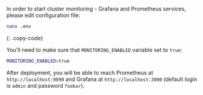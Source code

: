 In order to start cluster monitoring - Grafana and Prometheus services, please edit configuration file:

```bash
nano .env
```
{: .copy-code}

You'll need to make sure that `MONITORING_ENABLED` variable set to `true`:

```bash
MONITORING_ENABLED=true
```

After deployment, you will be able to reach Prometheus at `http://localhost:9090` and Grafana at `http://localhost:3000` (default login is `admin` and password `foobar`).